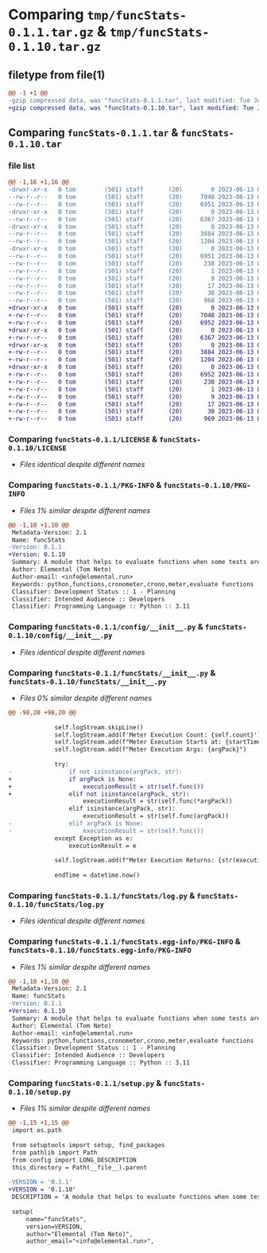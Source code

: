# Comparing `tmp/funcStats-0.1.1.tar.gz` & `tmp/funcStats-0.1.10.tar.gz`

## filetype from file(1)

```diff
@@ -1 +1 @@
-gzip compressed data, was "funcStats-0.1.1.tar", last modified: Tue Jun 13 02:03:36 2023, max compression
+gzip compressed data, was "funcStats-0.1.10.tar", last modified: Tue Jun 13 02:26:41 2023, max compression
```

## Comparing `funcStats-0.1.1.tar` & `funcStats-0.1.10.tar`

### file list

```diff
@@ -1,16 +1,16 @@
-drwxr-xr-x   0 tom        (501) staff       (20)        0 2023-06-13 02:03:36.965004 funcStats-0.1.1/
--rw-r--r--   0 tom        (501) staff       (20)     7048 2023-06-13 01:44:59.000000 funcStats-0.1.1/LICENSE
--rw-r--r--   0 tom        (501) staff       (20)     6951 2023-06-13 02:03:36.964219 funcStats-0.1.1/PKG-INFO
-drwxr-xr-x   0 tom        (501) staff       (20)        0 2023-06-13 02:03:36.955305 funcStats-0.1.1/config/
--rw-r--r--   0 tom        (501) staff       (20)     6367 2023-06-13 01:50:30.000000 funcStats-0.1.1/config/__init__.py
-drwxr-xr-x   0 tom        (501) staff       (20)        0 2023-06-13 02:03:36.957522 funcStats-0.1.1/funcStats/
--rw-r--r--   0 tom        (501) staff       (20)     3884 2023-06-13 02:02:45.000000 funcStats-0.1.1/funcStats/__init__.py
--rw-r--r--   0 tom        (501) staff       (20)     1204 2023-06-13 01:44:59.000000 funcStats-0.1.1/funcStats/log.py
-drwxr-xr-x   0 tom        (501) staff       (20)        0 2023-06-13 02:03:36.963034 funcStats-0.1.1/funcStats.egg-info/
--rw-r--r--   0 tom        (501) staff       (20)     6951 2023-06-13 02:03:36.000000 funcStats-0.1.1/funcStats.egg-info/PKG-INFO
--rw-r--r--   0 tom        (501) staff       (20)      238 2023-06-13 02:03:36.000000 funcStats-0.1.1/funcStats.egg-info/SOURCES.txt
--rw-r--r--   0 tom        (501) staff       (20)        1 2023-06-13 02:03:36.000000 funcStats-0.1.1/funcStats.egg-info/dependency_links.txt
--rw-r--r--   0 tom        (501) staff       (20)        9 2023-06-13 02:03:36.000000 funcStats-0.1.1/funcStats.egg-info/requires.txt
--rw-r--r--   0 tom        (501) staff       (20)       17 2023-06-13 02:03:36.000000 funcStats-0.1.1/funcStats.egg-info/top_level.txt
--rw-r--r--   0 tom        (501) staff       (20)       38 2023-06-13 02:03:36.965253 funcStats-0.1.1/setup.cfg
--rw-r--r--   0 tom        (501) staff       (20)      968 2023-06-13 02:03:18.000000 funcStats-0.1.1/setup.py
+drwxr-xr-x   0 tom        (501) staff       (20)        0 2023-06-13 02:26:41.893768 funcStats-0.1.10/
+-rw-r--r--   0 tom        (501) staff       (20)     7048 2023-06-13 01:44:59.000000 funcStats-0.1.10/LICENSE
+-rw-r--r--   0 tom        (501) staff       (20)     6952 2023-06-13 02:26:41.893316 funcStats-0.1.10/PKG-INFO
+drwxr-xr-x   0 tom        (501) staff       (20)        0 2023-06-13 02:26:41.886222 funcStats-0.1.10/config/
+-rw-r--r--   0 tom        (501) staff       (20)     6367 2023-06-13 01:50:30.000000 funcStats-0.1.10/config/__init__.py
+drwxr-xr-x   0 tom        (501) staff       (20)        0 2023-06-13 02:26:41.887902 funcStats-0.1.10/funcStats/
+-rw-r--r--   0 tom        (501) staff       (20)     3884 2023-06-13 02:25:52.000000 funcStats-0.1.10/funcStats/__init__.py
+-rw-r--r--   0 tom        (501) staff       (20)     1204 2023-06-13 01:44:59.000000 funcStats-0.1.10/funcStats/log.py
+drwxr-xr-x   0 tom        (501) staff       (20)        0 2023-06-13 02:26:41.892663 funcStats-0.1.10/funcStats.egg-info/
+-rw-r--r--   0 tom        (501) staff       (20)     6952 2023-06-13 02:26:41.000000 funcStats-0.1.10/funcStats.egg-info/PKG-INFO
+-rw-r--r--   0 tom        (501) staff       (20)      238 2023-06-13 02:26:41.000000 funcStats-0.1.10/funcStats.egg-info/SOURCES.txt
+-rw-r--r--   0 tom        (501) staff       (20)        1 2023-06-13 02:26:41.000000 funcStats-0.1.10/funcStats.egg-info/dependency_links.txt
+-rw-r--r--   0 tom        (501) staff       (20)        9 2023-06-13 02:26:41.000000 funcStats-0.1.10/funcStats.egg-info/requires.txt
+-rw-r--r--   0 tom        (501) staff       (20)       17 2023-06-13 02:26:41.000000 funcStats-0.1.10/funcStats.egg-info/top_level.txt
+-rw-r--r--   0 tom        (501) staff       (20)       38 2023-06-13 02:26:41.893906 funcStats-0.1.10/setup.cfg
+-rw-r--r--   0 tom        (501) staff       (20)      969 2023-06-13 02:26:30.000000 funcStats-0.1.10/setup.py
```

### Comparing `funcStats-0.1.1/LICENSE` & `funcStats-0.1.10/LICENSE`

 * *Files identical despite different names*

### Comparing `funcStats-0.1.1/PKG-INFO` & `funcStats-0.1.10/PKG-INFO`

 * *Files 1% similar despite different names*

```diff
@@ -1,10 +1,10 @@
 Metadata-Version: 2.1
 Name: funcStats
-Version: 0.1.1
+Version: 0.1.10
 Summary: A module that helps to evaluate functions when some tests are needed
 Author: Elemental (Tom Neto)
 Author-email: <info@elemental.run>
 Keywords: python,functions,cronometer,crono,meter,evaluate functions
 Classifier: Development Status :: 1 - Planning
 Classifier: Intended Audience :: Developers
 Classifier: Programming Language :: Python :: 3.11
```

### Comparing `funcStats-0.1.1/config/__init__.py` & `funcStats-0.1.10/config/__init__.py`

 * *Files identical despite different names*

### Comparing `funcStats-0.1.1/funcStats/__init__.py` & `funcStats-0.1.10/funcStats/__init__.py`

 * *Files 0% similar despite different names*

```diff
@@ -98,20 +98,20 @@
 
             self.logStream.skipLine()
             self.logStream.add(f'Meter Execution Count: {self.count}')
             self.logStream.add(f"Meter Execution Starts at: {startTime}")
             self.logStream.add(f"Meter Execution Args: {argPack}")
 
             try:
-                if not isinstance(argPack, str):
+                if argPack is None:
+                    executionResult = str(self.func())
+                elif not isinstance(argPack, str):
                     executionResult = str(self.func(*argPack))
                 elif isinstance(argPack, str):
                     executionResult = str(self.func(argPack))
-                elif argPack is None:
-                    executionResult = str(self.func())
             except Exception as e:
                 executionResult = e
 
             self.logStream.add(f"Meter Execution Returns: {str(executionResult)}...")
 
             endTime = datetime.now()
```

### Comparing `funcStats-0.1.1/funcStats/log.py` & `funcStats-0.1.10/funcStats/log.py`

 * *Files identical despite different names*

### Comparing `funcStats-0.1.1/funcStats.egg-info/PKG-INFO` & `funcStats-0.1.10/funcStats.egg-info/PKG-INFO`

 * *Files 1% similar despite different names*

```diff
@@ -1,10 +1,10 @@
 Metadata-Version: 2.1
 Name: funcStats
-Version: 0.1.1
+Version: 0.1.10
 Summary: A module that helps to evaluate functions when some tests are needed
 Author: Elemental (Tom Neto)
 Author-email: <info@elemental.run>
 Keywords: python,functions,cronometer,crono,meter,evaluate functions
 Classifier: Development Status :: 1 - Planning
 Classifier: Intended Audience :: Developers
 Classifier: Programming Language :: Python :: 3.11
```

### Comparing `funcStats-0.1.1/setup.py` & `funcStats-0.1.10/setup.py`

 * *Files 1% similar despite different names*

```diff
@@ -1,15 +1,15 @@
 import os.path
 
 from setuptools import setup, find_packages
 from pathlib import Path
 from config import LONG_DESCRIPTION
 this_directory = Path(__file__).parent
 
-VERSION = '0.1.1'
+VERSION = '0.1.10'
 DESCRIPTION = 'A module that helps to evaluate functions when some tests are needed'
 
 setup(
     name="funcStats",
     version=VERSION,
     author="Elemental (Tom Neto)",
     author_email="<info@elemental.run>",
```

